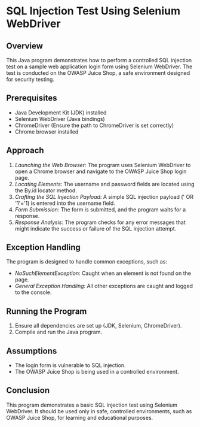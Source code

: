 # SQL Injection Test Using Selenium WebDriver

## Overview
This Java program demonstrates how to perform a controlled SQL injection test on a sample web application login form using Selenium WebDriver. The test is conducted on the OWASP Juice Shop, a safe environment designed for security testing.

## Prerequisites
- Java Development Kit (JDK) installed
- Selenium WebDriver (Java bindings)
- ChromeDriver (Ensure the path to ChromeDriver is set correctly)
- Chrome browser installed

## Approach
1. *Launching the Web Browser*: The program uses Selenium WebDriver to open a Chrome browser and navigate to the OWASP Juice Shop login page.
2. *Locating Elements*: The username and password fields are located using the By.id locator method.
3. *Crafting the SQL Injection Payload*: A simple SQL injection payload (' OR '1'='1) is entered into the username field.
4. *Form Submission*: The form is submitted, and the program waits for a response.
5. *Response Analysis*: The program checks for any error messages that might indicate the success or failure of the SQL injection attempt.

## Exception Handling
The program is designed to handle common exceptions, such as:
- *NoSuchElementException*: Caught when an element is not found on the page.
- *General Exception Handling*: All other exceptions are caught and logged to the console.

## Running the Program
1. Ensure all dependencies are set up (JDK, Selenium, ChromeDriver).
2. Compile and run the Java program.

## Assumptions
- The login form is vulnerable to SQL injection.
- The OWASP Juice Shop is being used in a controlled environment.

## Conclusion
This program demonstrates a basic SQL injection test using Selenium WebDriver. It should be used only in safe, controlled environments, such as OWASP Juice Shop, for learning and educational purposes.
